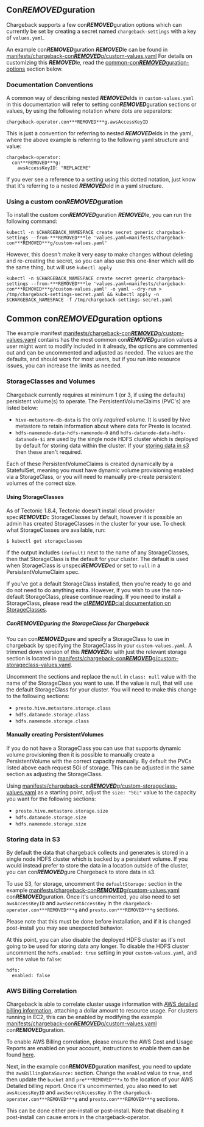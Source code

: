 ## Con***REMOVED***guration

Chargeback supports a few con***REMOVED***guration options which can currently be set by
creating a secret named `chargeback-settings` with a key of `values.yaml`.

An example con***REMOVED***guration ***REMOVED***le can be found in
[manifests/chargeback-con***REMOVED***g/custom-values.yaml][example-con***REMOVED***g]
For details on customizing this ***REMOVED***le, read the
[common-con***REMOVED***guration-options](common-con***REMOVED***guration-options) section below.

### Documentation Conventions

A common way of describing nested ***REMOVED***elds in `custom-values.yaml` in this
documentation will refer to setting con***REMOVED***guration sections or values, by using
the following notation where dots are separators:

```
chargeback-operator.con***REMOVED***g.awsAccessKeyID
```

This is just a convention for referring to nested ***REMOVED***elds in the yaml, where the
above example is referring to the following yaml structure and value:

```
chargeback-operator:
  con***REMOVED***g:
    awsAccessKeyID: "REPLACEME"
```

If you ever see a reference to a setting using this dotted notation, just know
that it's referring to a nested ***REMOVED***eld in a yaml structure.

### Using a custom con***REMOVED***guration

To install the custom con***REMOVED***guration ***REMOVED***le, you can run the following command:

```
kubectl -n $CHARGEBACK_NAMESPACE create secret generic chargeback-settings --from-***REMOVED***le 'values.yaml=manifests/chargeback-con***REMOVED***g/custom-values.yaml'
```

However, this doesn't make it very easy to make changes without deleting and
re-creating the secret, so you can also use this one-liner which will do the
same thing, but will use `kubectl apply`

```
kubectl -n $CHARGEBACK_NAMESPACE create secret generic chargeback-settings --from-***REMOVED***le 'values.yaml=manifests/chargeback-con***REMOVED***g/custom-values.yaml' -o yaml --dry-run > /tmp/chargeback-settings-secret.yaml && kubectl apply -n $CHARGEBACK_NAMESPACE -f /tmp/chargeback-settings-secret.yaml
```

## Common con***REMOVED***guration options

The example manifest
[manifests/chargeback-con***REMOVED***g/custom-values.yaml][example-con***REMOVED***g]
contains has the most common con***REMOVED***guration values a user might want to modify
included in it already, the options are commented out and can be uncommented
and adjusted as needed. The values are the defaults, and should work for most
users, but if you run into resource issues, you can increase the limits as
needed.

### StorageClasses and Volumes

Chargeback currently requires at minimum 1 (or 3, if using the defaults)
persistent volume(s) to operate. The PersistentVolumeClaims (PVC's) are listed below:

- `hive-metastore-db-data` is the only _required_ volume. It is used by
  hive metastore to retain information about where data for Presto is located.
- `hdfs-namenode-data-hdfs-namenode-0` and `hdfs-datanode-data-hdfs-datanode-$i`
   are used by the single node HDFS cluster which is deployed by default for
   storing data within the cluster. If your [storing data in s3](#storing-data-in-s3)
   then these aren't required.

Each of these PersistentVolumeClaims is created dynamically by a StatefulSet,
meaning you must have dynamic volume provisioning enabled via a StorageClass,
or you will need to manually pre-create persistent volumes of the correct size.

#### Using StorageClasses

As of Tectonic 1.8.4, Tectonic doesn't install cloud provider speci***REMOVED***c
StorageClasses by default, however it is possible an admin has created
StorageClasses in the cluster for your use. To check what StorageClasses are
available, run:

```
$ kubectl get storageclasses
```

If the output includes `(default)` next to the name of any StorageClasses, then
that StorageClass is the default for your cluster. The default is used when
StorageClass is unspeci***REMOVED***ed or set to `null` in a PersistentVolumeClaim spec.

If you've got a default StorageClass installed, then you're ready to go and do
not need to do anything extra. However, if you wish to use the non-default
StorageClass, please continue reading. If you need to install a StorageClass,
please read the [of***REMOVED***cial documentation on StorageClasses][storage-classes].

##### Con***REMOVED***guring the StorageClass for Chargeback

You can con***REMOVED***gure and specify a StorageClass to use in chargeback by specifying
the StorageClass in your `custom-values.yaml`.
A trimmed down version of this ***REMOVED***le with just the relevant storage section is located in
[manifests/chargeback-con***REMOVED***g/custom-storageclass-values.yaml][example-storage-con***REMOVED***g].

Uncomment the sections and replace the `null` in `class: null` value
with the name of the StorageClass you want to use. If the value is null, that
will use the default StorageClass for your cluster. You will need to make this
change to the following sections:

- `presto.hive.metastore.storage.class`
- `hdfs.datanode.storage.class`
- `hdfs.namenode.storage.class`

#### Manually creating PersistentVolumes

If you do not have a StorageClass you can use that supports dynamic volume
provisioning then it is possible to manually create a PersistentVolume with
the correct capacity manually. By default the PVCs listed above each request
5Gi of storage. This can be adjusted in the same section as adjusting the
StorageClass.

Using [manifests/chargeback-con***REMOVED***g/custom-storageclass-values.yaml][example-storage-con***REMOVED***g]
as a starting point, adjust the `size: "5Gi"` value to the capacity you want
for the following sections:

- `presto.hive.metastore.storage.size`
- `hdfs.datanode.storage.size`
- `hdfs.namenode.storage.size`

### Storing data in S3

By default the data that chargeback collects and generates is stored in a
single node HDFS cluster which is backed by a persistent volume. If you would
instead prefer to store the data in a location outside of the cluster, you can
con***REMOVED***gure Chargeback to store data in s3.

To use S3, for storage, uncomment the `defaultStorage:` section in the example
[manifests/chargeback-con***REMOVED***g/custom-values.yaml][example-con***REMOVED***g] con***REMOVED***guration.
Once it's uncommented, you also need to set `awsAccessKeyID` and
`awsSecretAccessKey` in the `chargeback-operator.con***REMOVED***g` and `presto.con***REMOVED***g`
sections.

Please note that this must be done before installation, and if it is changed
post-install you may see unexpected behavior.

At this point, you can also disable the deployed HDFS cluster as it's not going
to be used for storing data any longer. To disable the HDFS cluster uncomment
the `hdfs.enabled: true` setting in your `custom-values.yaml`, and set the
value to `false`:


```
hdfs:
  enabled: false
```

### AWS Billing Correlation

Chargeback is able to correlate cluster usage information with [AWS detailed
billing information][AWS-billing], attaching a dollar amount to resource usage.
For clusters running in EC2, this can be enabled by modifying the example
[manifests/chargeback-con***REMOVED***g/custom-values.yaml][example-con***REMOVED***g] con***REMOVED***guration.

To enable AWS Billing correlation, please ensure the AWS Cost and Usage Reports
are enabled on your account, instructions to enable them can be found
[here][enable-aws-billing].

Next, in the example con***REMOVED***guration manifest, you need to update the
`awsBillingDataSource:` section. Change the `enabled` value to `true`, and then
update the `bucket` and `pre***REMOVED***x` to the location of your AWS Detailed billing
report.  Once it's uncommented, you also need to set `awsAccessKeyID` and
`awsSecretAccessKey` in the `chargeback-operator.con***REMOVED***g` and `presto.con***REMOVED***g`
sections.

This can be done either pre-install or post-install. Note that disabling it
post-install can cause errors in the chargeback-operator.

[AWS-billing]: https://docs.aws.amazon.com/awsaccountbilling/latest/aboutv2/billing-reports-costusage.html
[enable-aws-billing]: https://docs.aws.amazon.com/awsaccountbilling/latest/aboutv2/billing-reports-gettingstarted-turnonreports.html
[example-con***REMOVED***g]: manifests/chargeback-con***REMOVED***g/custom-values.yaml
[example-storage-con***REMOVED***g]: manifests/chargeback-con***REMOVED***g/custom-storageclass-values.yaml
[storage-classes]: https://kubernetes.io/docs/concepts/storage/storage-classes/

